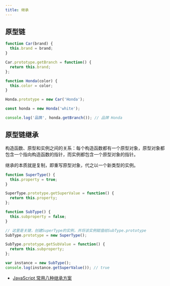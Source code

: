 ```yaml
---
title: 继承
---
```


## 原型链

```js
function Car(brand) {
  this.brand = brand;
}

Car.prototype.getBranch = function() {
  return this.brand;
};

function Honda(color) {
  this.color = color;
}

Honda.prototype = new Car('Honda');

const honda = new Honda('white');

console.log('品牌', honda.getBranch()); // 品牌 Honda
```

## 原型链继承

构造函数、原型和实例之间的关系：每个构造函数都有一个原型对象，原型对象都包含一个指向构造函数的指针，而实例都包含一个原型对象的指针。

继承的本质就是复制，即重写原型对象，代之以一个新类型的实例。

```js
function SuperType() {
  this.property = true;
}

SuperType.prototype.getSuperValue = function() {
  return this.property;
};

function SubType() {
  this.subproperty = false;
}

// 这里是关键，创建SuperType的实例，并将该实例赋值给SubType.prototype
SubType.prototype = new SuperType();

SubType.prototype.getSubValue = function() {
  return this.subproperty;
};

var instance = new SubType();
console.log(instance.getSuperValue()); // true
```

- [JavaScript 常用八种继承方案](https://juejin.cn/post/6844903696111763470)
